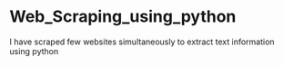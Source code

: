 # Web_Scraping_using_python
I have scraped few websites simultaneously to extract text information using python
